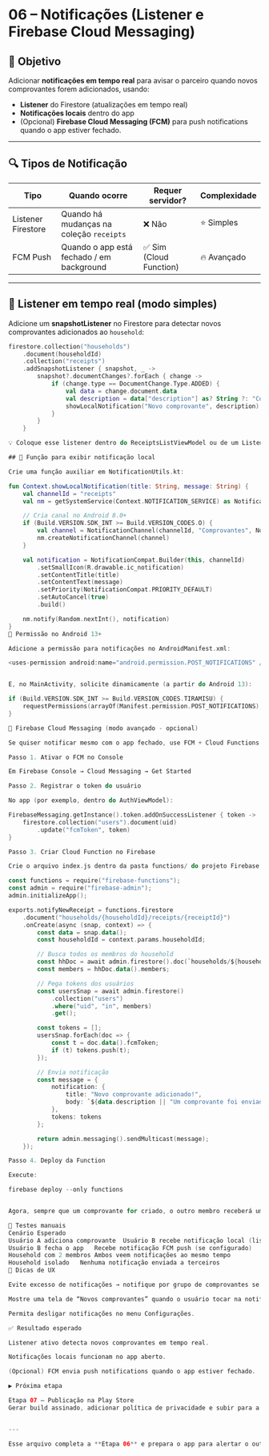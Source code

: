 # 06 – Notificações (Listener e Firebase Cloud Messaging)

## 🎯 Objetivo
Adicionar **notificações em tempo real** para avisar o parceiro quando novos comprovantes forem adicionados, usando:
- **Listener** do Firestore (atualizações em tempo real)
- **Notificações locais** dentro do app
- (Opcional) **Firebase Cloud Messaging (FCM)** para push notifications quando o app estiver fechado.

---

## 🔍 Tipos de Notificação

| Tipo | Quando ocorre | Requer servidor? | Complexidade |
|------|----------------|------------------|---------------|
| Listener Firestore | Quando há mudanças na coleção `receipts` | ❌ Não | ⭐ Simples |
| FCM Push | Quando o app está fechado / em background | ✅ Sim (Cloud Function) | 🔥 Avançado |

---

## 🧩 Listener em tempo real (modo simples)

Adicione um **snapshotListener** no Firestore para detectar novos comprovantes adicionados ao `household`:

```kotlin
firestore.collection("households")
    .document(householdId)
    .collection("receipts")
    .addSnapshotListener { snapshot, _ ->
        snapshot?.documentChanges?.forEach { change ->
            if (change.type == DocumentChange.Type.ADDED) {
                val data = change.document.data
                val description = data["description"] as? String ?: "Comprovante adicionado"
                showLocalNotification("Novo comprovante", description)
            }
        }
    }

💡 Coloque esse listener dentro do ReceiptsListViewModel ou de um ListenerService que inicia ao abrir o app.

## 🔔 Função para exibir notificação local

Crie uma função auxiliar em NotificationUtils.kt:

fun Context.showLocalNotification(title: String, message: String) {
    val channelId = "receipts"
    val nm = getSystemService(Context.NOTIFICATION_SERVICE) as NotificationManager

    // Cria canal no Android 8.0+
    if (Build.VERSION.SDK_INT >= Build.VERSION_CODES.O) {
        val channel = NotificationChannel(channelId, "Comprovantes", NotificationManager.IMPORTANCE_DEFAULT)
        nm.createNotificationChannel(channel)
    }

    val notification = NotificationCompat.Builder(this, channelId)
        .setSmallIcon(R.drawable.ic_notification)
        .setContentTitle(title)
        .setContentText(message)
        .setPriority(NotificationCompat.PRIORITY_DEFAULT)
        .setAutoCancel(true)
        .build()

    nm.notify(Random.nextInt(), notification)
}
📱 Permissão no Android 13+

Adicione a permissão para notificações no AndroidManifest.xml:

<uses-permission android:name="android.permission.POST_NOTIFICATIONS" />


E, no MainActivity, solicite dinamicamente (a partir do Android 13):

if (Build.VERSION.SDK_INT >= Build.VERSION_CODES.TIRAMISU) {
    requestPermissions(arrayOf(Manifest.permission.POST_NOTIFICATIONS), 0)
}

🚀 Firebase Cloud Messaging (modo avançado - opcional)

Se quiser notificar mesmo com o app fechado, use FCM + Cloud Functions.

Passo 1. Ativar o FCM no Console

Em Firebase Console → Cloud Messaging → Get Started

Passo 2. Registrar o token do usuário

No app (por exemplo, dentro do AuthViewModel):

FirebaseMessaging.getInstance().token.addOnSuccessListener { token ->
    firestore.collection("users").document(uid)
        .update("fcmToken", token)
}

Passo 3. Criar Cloud Function no Firebase

Crie o arquivo index.js dentro da pasta functions/ do projeto Firebase:

const functions = require("firebase-functions");
const admin = require("firebase-admin");
admin.initializeApp();

exports.notifyNewReceipt = functions.firestore
    .document("households/{householdId}/receipts/{receiptId}")
    .onCreate(async (snap, context) => {
        const data = snap.data();
        const householdId = context.params.householdId;

        // Busca todos os membros do household
        const hhDoc = await admin.firestore().doc(`households/${householdId}`).get();
        const members = hhDoc.data().members;

        // Pega tokens dos usuários
        const usersSnap = await admin.firestore()
            .collection("users")
            .where("uid", "in", members)
            .get();

        const tokens = [];
        usersSnap.forEach(doc => {
            const t = doc.data().fcmToken;
            if (t) tokens.push(t);
        });

        // Envia notificação
        const message = {
            notification: {
                title: "Novo comprovante adicionado!",
                body: `${data.description || "Um comprovante foi enviado."}`
            },
            tokens: tokens
        };

        return admin.messaging().sendMulticast(message);
    });

Passo 4. Deploy da Function

Execute:

firebase deploy --only functions


Agora, sempre que um comprovante for criado, o outro membro receberá uma notificação push.

🧪 Testes manuais
Cenário	Esperado
Usuário A adiciona comprovante	Usuário B recebe notificação local (listener)
Usuário B fecha o app	Recebe notificação FCM push (se configurado)
Household com 2 membros	Ambos veem notificações ao mesmo tempo
Household isolado	Nenhuma notificação enviada a terceiros
🧠 Dicas de UX

Evite excesso de notificações → notifique por grupo de comprovantes se possível.

Mostre uma tela de “Novos comprovantes” quando o usuário tocar na notificação.

Permita desligar notificações no menu Configurações.

✅ Resultado esperado

Listener ativo detecta novos comprovantes em tempo real.

Notificações locais funcionam no app aberto.

(Opcional) FCM envia push notifications quando o app estiver fechado.

▶️ Próxima etapa

Etapa 07 – Publicação na Play Store
Gerar build assinado, adicionar política de privacidade e subir para a loja.


---

Esse arquivo completa a **Etapa 06** e prepara o app para alertar o outro membro do casal sempre que novos comprovantes forem adicionados.  
